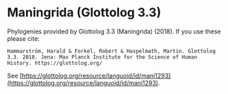 # Maningrida (Glottolog 3.3)

Phylogenies provided by Glottolog 3.3 (Maningrida) (2018). If you use these please cite:

```
Hammarström, Harald & Forkel, Robert & Haspelmath, Martin. Glottolog 3.3. 2018. Jena: Max Planck Institute for the Science of Human History. https://glottolog.org/
```

See  [https://glottolog.org/resource/languoid/id/mani1293](https://glottolog.org/resource/languoid/id/mani1293).

